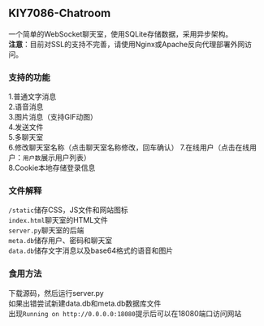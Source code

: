 ## KIY7086-Chatroom
一个简单的WebSocket聊天室，使用SQLite存储数据，采用异步架构。<br>
**注意**：目前对SSL的支持不完善，请使用Nginx或Apache反向代理部署外网访问。

### 支持的功能
1.普通文字消息<br>
2.语音消息<br>
3.图片消息（支持GIF动图）<br>
4.发送文件<br>
5.多聊天室<br>
6.修改聊天室名称（点击聊天室名称修改，回车确认）
7.在线用户（点击在线用户：`用户数`展示用户列表）<br>
8.Cookie本地存储登录信息

### 文件解释
`/static`储存CSS，JS文件和网站图标<br>
`index.html`聊天室的HTML文件<br>
`server.py`聊天室的后端<br>
`meta.db`储存用户、密码和聊天室<br>
`data.db`储存文字消息以及base64格式的语音和图片<br>

### 食用方法
下载源码，然后运行server.py<br>
如果出错尝试新建data.db和meta.db数据库文件<br>
出现`Running on http://0.0.0.0:18080`提示后可以在18080端口访问网站<br>
